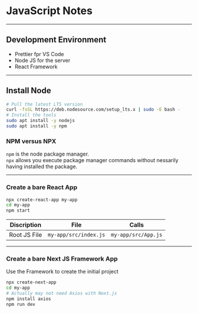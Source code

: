 # JavaScript Notes
---
## Development Environment
- Prettier fpr VS Code
- Node JS for the server
- React Framework
---
## Install Node
```bash
# Pull the latest LTS version
curl -fsSL https://deb.nodesource.com/setup_lts.x | sudo -E bash -
# Install the tools
sudo apt install -y nodejs 
sudo apt install -y npm
```
### NPM versus NPX
`npm` is the node package manager.\
`npx` allows you execute package manager commands without nessarily having installed the package.

---
### Create a bare React App
```bash
npx create-react-app my-app
cd my-app
npm start
```
|Discription|File|Calls|
|-------     |------|------ |
|Root JS File| `my-app/src/index.js`|`my-app/src/App.js`|

---
### Create a bare Next JS Framework App
Use the Framework to create the initial project
```bash
npx create-next-app
cd my-app
# Actually may not need Axios with Next.js
npm install axios
npm run dev
```

